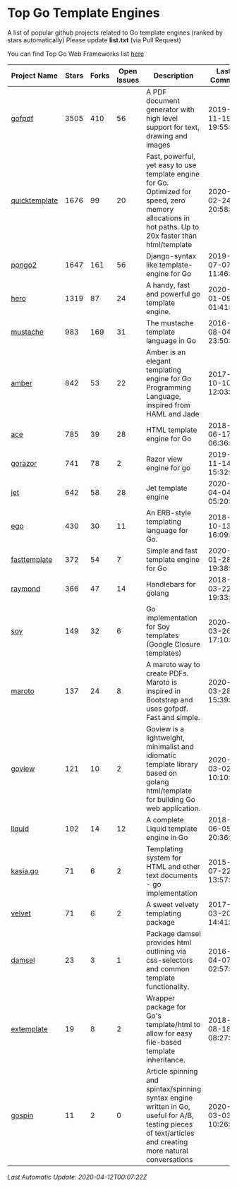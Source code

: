 # Top Go Template Engines
A list of popular github projects related to Go template engines (ranked by stars automatically)
Please update **list.txt** (via Pull Request)

You can find Top Go Web Frameworks list [here](https://github.com/mingrammer/go-web-framework-stars)

| Project Name | Stars | Forks | Open Issues | Description | Last Commit |
| ------------ | ----- | ----- | ----------- | ----------- | ----------- |
| [gofpdf](https://github.com/jung-kurt/gofpdf) | 3505 | 410 | 56 | A PDF document generator with high level support for text, drawing and images | 2019-11-19 19:55:53 |
| [quicktemplate](https://github.com/valyala/quicktemplate) | 1676 | 99 | 20 | Fast, powerful, yet easy to use template engine for Go. Optimized for speed, zero memory allocations in hot paths. Up to 20x faster than html/template | 2020-02-24 20:58:18 |
| [pongo2](https://github.com/flosch/pongo2) | 1647 | 161 | 56 | Django-syntax like template-engine for Go | 2019-07-07 11:46:32 |
| [hero](https://github.com/shiyanhui/hero) | 1319 | 87 | 24 | A handy, fast and powerful go template engine. | 2020-01-09 01:41:20 |
| [mustache](https://github.com/hoisie/mustache) | 983 | 169 | 31 | The mustache template language in Go | 2016-08-04 23:50:33 |
| [amber](https://github.com/eknkc/amber) | 842 | 53 | 22 | Amber is an elegant templating engine for Go Programming Language, inspired from HAML and Jade | 2017-10-10 12:03:22 |
| [ace](https://github.com/yosssi/ace) | 785 | 39 | 28 | HTML template engine for Go | 2018-06-17 06:36:59 |
| [gorazor](https://github.com/sipin/gorazor) | 741 | 78 | 2 | Razor view engine for go | 2019-11-14 15:32:42 |
| [jet](https://github.com/CloudyKit/jet) | 642 | 58 | 28 | Jet  template engine | 2020-04-04 05:20:50 |
| [ego](https://github.com/benbjohnson/ego) | 430 | 30 | 11 | An ERB-style templating language for Go. | 2018-10-13 16:09:26 |
| [fasttemplate](https://github.com/valyala/fasttemplate) | 372 | 54 | 7 | Simple and fast template engine for Go | 2020-01-28 19:38:20 |
| [raymond](https://github.com/aymerick/raymond) | 366 | 47 | 14 | Handlebars for golang | 2018-03-22 19:33:09 |
| [soy](https://github.com/robfig/soy) | 149 | 32 | 6 | Go implementation for Soy templates (Google Closure templates) | 2020-03-26 17:10:04 |
| [maroto](https://github.com/johnfercher/maroto) | 137 | 24 | 8 | A maroto way to create PDFs. Maroto is inspired in Bootstrap and uses gofpdf. Fast and simple. | 2020-03-28 15:39:32 |
| [goview](https://github.com/foolin/goview) | 121 | 10 | 2 | Goview is a lightweight, minimalist and idiomatic template library based on golang html/template for building Go web application. | 2020-03-02 10:10:13 |
| [liquid](https://github.com/osteele/liquid) | 102 | 14 | 12 | A complete Liquid template engine in Go | 2018-06-05 20:36:56 |
| [kasia.go](https://github.com/ziutek/kasia.go) | 71 | 6 | 2 | Templating system for HTML and other text documents - go implementation | 2015-07-22 13:57:53 |
| [velvet](https://github.com/gobuffalo/velvet) | 71 | 6 | 2 | A sweet velvety templating package | 2017-03-20 14:41:06 |
| [damsel](https://github.com/dskinner/damsel) | 23 | 3 | 1 | Package damsel provides html outlining via css-selectors and common template functionality. | 2016-04-07 02:57:10 |
| [extemplate](https://github.com/dannyvankooten/extemplate) | 19 | 8 | 2 | Wrapper package for Go's template/html to allow for easy file-based template inheritance. | 2018-08-18 08:27:29 |
| [gospin](https://github.com/m1/gospin) | 11 | 2 | 0 | Article spinning and spintax/spinning syntax engine written in Go, useful for A/B, testing pieces of text/articles and creating more natural conversations | 2020-03-03 10:26:27 |

*Last Automatic Update: 2020-04-12T00:07:22Z*